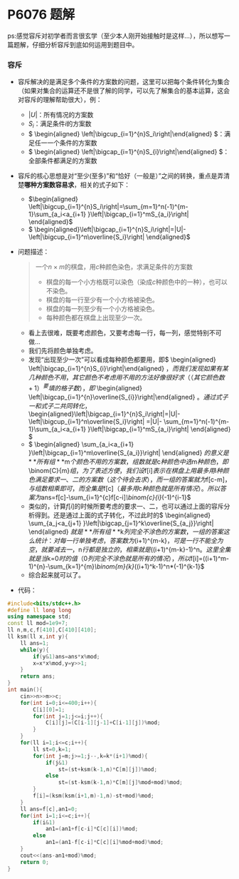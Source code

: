 # P6076 题解

ps:感觉容斥对初学者而言很玄学（至少本人刚开始接触时是这样...），所以想写一篇题解，仔细分析容斥到底如何运用到题目中。


### 容斥

* 容斥解决的是满足多个条件的方案数的问题，这里可以把每个条件转化为集合（如果对集合的运算还不是很了解的同学，可以先了解集合的基本运算，这会对容斥的理解帮助很大），例：

  * $|U|$：所有情况的方案数
  * $S_i$：满足条件$i$的方案数
  * $   \begin{aligned} \left|\bigcup_{i=1}^{n}S_i\right|\end{aligned} $：满足任一一个条件的方案数
  * $ \begin{aligned} \left|\bigcap_{i=1}^{n}S_{i}\right|\end{aligned} $：全部条件都满足的方案数

* 容斥的核心思想是对“至少(至多)”和“恰好（一般是）”之间的转换，重点是弄清楚**哪种方案数容易求**，相关的式子如下：

  * $\begin{aligned} \left|\bigcup_{i=1}^{n}S_i\right|=\sum_{m=1}^n(-1)^{m-1}\sum_{a_i<a_{i+1} }\left|\bigcap_{i=1}^mS_{a_i}\right| \end{aligned}$
  * $  \begin{aligned}\left|\bigcap_{i=1}^{n}S_i\right|=|U|-\left|\bigcup_{i=1}^n\overline{S_i}\right|  \end{aligned}$
  

* 问题描述：

  > 一个$n\times m$的棋盘，用$c$种颜色染色，求满足条件的方案数
  > - 棋盘的每一个小方格既可以染色（染成$c$种颜色中的一种），也可以不染色。
  > - 棋盘的每一行至少有一个小方格被染色。
  > - 棋盘的每一列至少有一个小方格被染色。
  > - 每种颜色都在棋盘上出现至少一次。

  * 看上去很难，既要考虑颜色，又要考虑每一行，每一列，感觉特别不可做...
  * 我们先将颜色单独考虑。
  * 发现“出现至少一次”可以看成每种颜色都要用，即$ \begin{aligned} \left|\bigcap_{i=1}^{n}S_{i}\right|\end{aligned} $，而我们发现如果有某几种颜色不用，其它颜色不考虑用不用的方法好像很好求（（其它颜色数+1）^要填的格子数），即$ \begin{aligned} \left|\bigcap_{i=1}^{n}\overline{S_{i}}\right|\end{aligned} $。通过式子一和式子二共同转化，$  \begin{aligned}\left|\bigcap_{i=1}^{n}S_i\right|=|U|-\left|\bigcup_{i=1}^n\overline{S_i}\right|  =|U|- \sum_{m=1}^n(-1)^{m-1}\sum_{a_i<a_{i+1} }\left|\bigcap_{i=1}^mS_{a_i}\right|  \end{aligned} $
  * $ \begin{aligned} \sum_{a_i<a_{i+1} }\left|\bigcap_{i=1}^m\overline{S_{a_i}}\right| \end{aligned} $的意义是**所有组**$m$个颜色不用的方案数，组数就是$c$种颜色中选$m$种颜色，即$ \binom{C}{m}$组，为了表述方便，我们设$f[i]$表示在棋盘上用最多用$i$种颜色满足要求一、二的方案数（这个待会去求），而一组的答案就为$f[c-m]$，与组数相乘即可，而全集是$f[c]$（最多用$c$种颜色就是所有情况）。所以答案为$ans=f[c]-\sum_{i=1}^{c}f[c-i]*\binom{c}{i}*(-1)^{i-1}$
  * 类似的，计算$f[i]$的时候所要考虑的要求一、二，也可以通过上面的容斥分析得到。还是通过上面的式子转化，不过此时的$ \begin{aligned} \sum_{a_j<a_{j+1} }\left|\bigcap_{j=1}^k\overline{S_{a_j}}\right| \end{aligned} $就是**所有组**$k$列完全不涂色的方案数，一组的答案这么统计：对每一行单独考虑，答案数为$(i+1)^{m-k}$，可是一行不能全为空，就要减去一，$n$行都是独立的，相乘就是$((i+1)^{m-k}-1)^n$。这里全集就是当$k=0$时的值（0列完全不涂色就是所有的情况），所以$f[i]=((i+1)^m-1)^{n}-\sum_{k=1}^{m}*\binom{m}{k}*((i+1)^k-1)^n*(-1)^{k-1}$
  * 综合起来就可以了。
* 代码：
```cpp
#include<bits/stdc++.h>
#define ll long long
using namespace std;
const ll mod=1e9+7;
ll n,m,c,f[410],C[410][410];
ll ksm(ll x,int y){
	ll ans=1;
	while(y){
		if(y&1)ans=ans*x%mod;
		x=x*x%mod,y=y>>1;
	}
	return ans;
}
int main(){
	cin>>n>>m>>c;
	for(int i=0;i<=400;i++){
		C[i][0]=1;
		for(int j=1;j<=i;j++){
			C[i][j]=(C[i-1][j-1]+C[i-1][j])%mod;
		}
	}
	for(ll i=1;i<=c;i++){
		ll st=0,k=1;
		for(int j=m;j>=1;j--,k=k*(i+1)%mod){
			if(j&1)
				st=(st+ksm(k-1,n)*C[m][j])%mod;
			else
				st=(st-ksm(k-1,n)*C[m][j]%mod+mod)%mod;
		}
		f[i]=(ksm(ksm(i+1,m)-1,n)-st+mod)%mod;
	}
	ll ans=f[c],an1=0;
	for(int i=1;i<=c;i++){
		if(i&1)
			an1=(an1+f[c-i]*C[c][i])%mod;
		else
			an1=(an1-f[c-i]*C[c][i]%mod+mod)%mod;
	}
	cout<<(ans-an1+mod)%mod;
	return 0;
}

```
